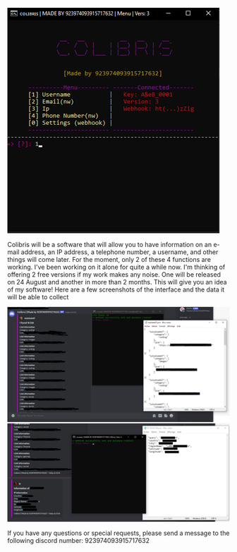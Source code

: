 ![c1](c1.png)

Colibris will be a software that will allow you to have information on an e-mail address, an IP address, a telephone number, a username, and other things will come later. For the moment, only 2 of these 4 functions are working. I've been working on it alone for quite a while now. I'm thinking of offering 2 free versions if my work makes any noise. One will be released on 24 August and another in more than 2 months. This will give you an idea of my software! Here are a few screenshots of the interface and the data it will be able to collect

![c2](c2.png)
![c3](c3.png)

If you have any questions or special requests, please send a message to the following discord number: 923974093915717632
